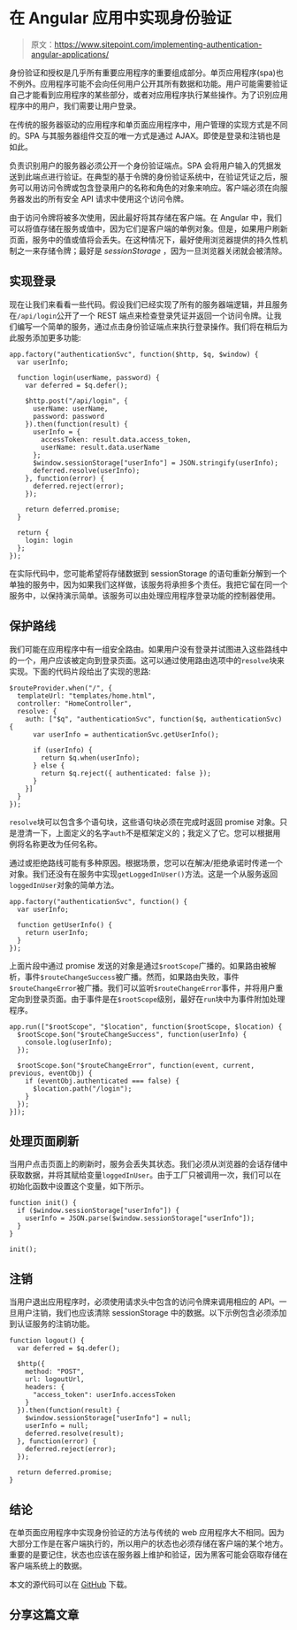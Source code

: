 # 在 Angular 应用中实现身份验证

> 原文：<https://www.sitepoint.com/implementing-authentication-angular-applications/>

身份验证和授权是几乎所有重要应用程序的重要组成部分。单页应用程序(spa)也不例外。应用程序可能不会向任何用户公开其所有数据和功能。用户可能需要验证自己才能看到应用程序的某些部分，或者对应用程序执行某些操作。为了识别应用程序中的用户，我们需要让用户登录。

在传统的服务器驱动的应用程序和单页面应用程序中，用户管理的实现方式是不同的。SPA 与其服务器组件交互的唯一方式是通过 AJAX。即使是登录和注销也是如此。

负责识别用户的服务器必须公开一个身份验证端点。SPA 会将用户输入的凭据发送到此端点进行验证。在典型的基于令牌的身份验证系统中，在验证凭证之后，服务可以用访问令牌或包含登录用户的名称和角色的对象来响应。客户端必须在向服务器发出的所有安全 API 请求中使用这个访问令牌。

由于访问令牌将被多次使用，因此最好将其存储在客户端。在 Angular 中，我们可以将值存储在服务或值中，因为它们是客户端的单例对象。但是，如果用户刷新页面，服务中的值或值将会丢失。在这种情况下，最好使用浏览器提供的持久性机制之一来存储令牌；最好是 *sessionStorage* ，因为一旦浏览器关闭就会被清除。

## 实现登录

现在让我们来看看一些代码。假设我们已经实现了所有的服务器端逻辑，并且服务在`/api/login`公开了一个 REST 端点来检查登录凭证并返回一个访问令牌。让我们编写一个简单的服务，通过点击身份验证端点来执行登录操作。我们将在稍后为此服务添加更多功能:

```
app.factory("authenticationSvc", function($http, $q, $window) {
  var userInfo;

  function login(userName, password) {
    var deferred = $q.defer();

    $http.post("/api/login", {
      userName: userName,
      password: password
    }).then(function(result) {
      userInfo = {
        accessToken: result.data.access_token,
        userName: result.data.userName
      };
      $window.sessionStorage["userInfo"] = JSON.stringify(userInfo);
      deferred.resolve(userInfo);
    }, function(error) {
      deferred.reject(error);
    });

    return deferred.promise;
  }

  return {
    login: login
  };
});
```

在实际代码中，您可能希望将存储数据到 sessionStorage 的语句重新分解到一个单独的服务中，因为如果我们这样做，该服务将承担多个责任。我把它留在同一个服务中，以保持演示简单。该服务可以由处理应用程序登录功能的控制器使用。

## 保护路线

我们可能在应用程序中有一组安全路由。如果用户没有登录并试图进入这些路线中的一个，用户应该被定向到登录页面。这可以通过使用路由选项中的`resolve`块来实现。下面的代码片段给出了实现的思路:

```
$routeProvider.when("/", {
  templateUrl: "templates/home.html",
  controller: "HomeController",
  resolve: {
    auth: ["$q", "authenticationSvc", function($q, authenticationSvc) {
      var userInfo = authenticationSvc.getUserInfo();

      if (userInfo) {
        return $q.when(userInfo);
      } else {
        return $q.reject({ authenticated: false });
      }
    }]
  }
});
```

`resolve`块可以包含多个语句块，这些语句块必须在完成时返回 promise 对象。只是澄清一下，上面定义的名字`auth`不是框架定义的；我定义了它。您可以根据用例将名称更改为任何名称。

通过或拒绝路线可能有多种原因。根据场景，您可以在解决/拒绝承诺时传递一个对象。我们还没有在服务中实现`getLoggedInUser()`方法。这是一个从服务返回`loggedInUser`对象的简单方法。

```
app.factory("authenticationSvc", function() {
  var userInfo;

  function getUserInfo() {
    return userInfo;
  }
});
```

上面片段中通过 promise 发送的对象是通过`$rootScope`广播的。如果路由被解析，事件`$routeChangeSuccess`被广播。然而，如果路由失败，事件`$routeChangeError`被广播。我们可以监听`$routeChangeError`事件，并将用户重定向到登录页面。由于事件是在`$rootScope`级别，最好在`run`块中为事件附加处理程序。

```
app.run(["$rootScope", "$location", function($rootScope, $location) {
  $rootScope.$on("$routeChangeSuccess", function(userInfo) {
    console.log(userInfo);
  });

  $rootScope.$on("$routeChangeError", function(event, current, previous, eventObj) {
    if (eventObj.authenticated === false) {
      $location.path("/login");
    }
  });
}]);
```

## 处理页面刷新

当用户点击页面上的刷新时，服务会丢失其状态。我们必须从浏览器的会话存储中获取数据，并将其赋给变量`loggedInUser`。由于工厂只被调用一次，我们可以在初始化函数中设置这个变量，如下所示。

```
function init() {
  if ($window.sessionStorage["userInfo"]) {
    userInfo = JSON.parse($window.sessionStorage["userInfo"]);
  }
}

init();
```

## 注销

当用户退出应用程序时，必须使用请求头中包含的访问令牌来调用相应的 API。一旦用户注销，我们也应该清除 sessionStorage 中的数据。以下示例包含必须添加到认证服务的注销功能。

```
function logout() {
  var deferred = $q.defer();

  $http({
    method: "POST",
    url: logoutUrl,
    headers: {
      "access_token": userInfo.accessToken
    }
  }).then(function(result) {
    $window.sessionStorage["userInfo"] = null;
    userInfo = null;
    deferred.resolve(result);
  }, function(error) {
    deferred.reject(error);
  });

  return deferred.promise;
}
```

## 结论

在单页面应用程序中实现身份验证的方法与传统的 web 应用程序大不相同。因为大部分工作是在客户端执行的，所以用户的状态也必须存储在客户端的某个地方。重要的是要记住，状态也应该在服务器上维护和验证，因为黑客可能会窃取存储在客户端系统上的数据。

本文的源代码可以在 [GitHub](https://github.com/jsprodotcom/source/blob/master/AngularJS-Authentication.zip) 下载。

## 分享这篇文章